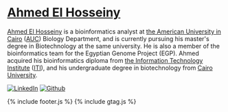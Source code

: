 # [Ahmed El Hosseiny](https://github.com/ahmedelhosseiny)


[Ahmed El Hosseiny](https://scholar.google.com/citations?user=VmsV9r8AAAAJ&hl=en) is a bioinformatics analyst at [the American University in Cairo](https://www.aucegypt.edu/) ([AUC](https://www.aucegypt.edu/)) Biology Department, and is currently pursuing his master's degree in Biotechnology at the same university. He is also a member of the bioinformatics team for the Egyptian Genome Project (EGP). Ahmed acquired his bioinformatics diploma from [the Information Technology Institute](https://www.iti.gov.eg/) ([ITI](https://www.iti.gov.eg/)), and his undergraduate degree in biotechnology from [Cairo University](https://cu.edu.eg/).

[![LinkedIn](https://www.shareicon.net/data/32x32/2017/02/15/879213_media_512x512.png)](https://www.linkedin.com/in/ahmdabdelrhman/) [![Github](https://www.shareicon.net/data/32x32/2017/02/15/879217_media_512x512.png)](https://github.com/ahmedelhosseiny)

<!-- [![Twitter](https://www.shareicon.net/data/32x32/2017/02/15/879206_media_512x512.png)](https://twitter.com/AhmdAbdelrhman) 
[![Facebook](https://www.shareicon.net/data/32x32/2017/02/15/879219_media_512x512.png)](https://www.facebook.com/ahmdabdelrhman/)-->


{% include footer.js %}
{% include gtag.js %}
